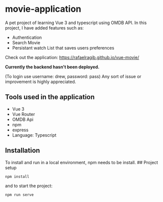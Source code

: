 # movie-application
A pet project of learning Vue 3 and typescript using OMDB API. In this project, I have added features such as:
* Authentication
* Search Movie 
* Persistant watch List that saves users preferences

Check out the application: https://rafaelragib.github.io/vue-movie/

**Currently the backend hasn't been deployed.**

(To login use username: drew, password: pass)
Any sort of issue or improvement is highly appreciated. 

## Tools used in the application 
* Vue 3
* Vue Router
* OMDB Api
* npm
* express
* Language: Typescript
 ## Installation 
To install and run in a local environment, npm needs to be install. ## Project setup
```
npm install
```
and to start the project:

``` 
npm run serve
```

